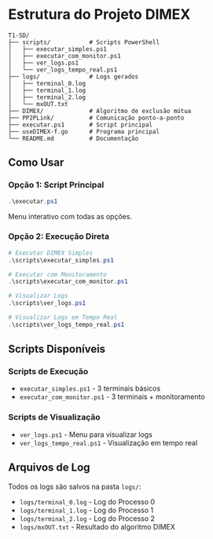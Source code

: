 # Estrutura do Projeto DIMEX

```
T1-SD/
├── scripts/           # Scripts PowerShell
│   ├── executar_simples.ps1
│   ├── executar_com_monitor.ps1
│   ├── ver_logs.ps1
│   └── ver_logs_tempo_real.ps1
├── logs/              # Logs gerados
│   ├── terminal_0.log
│   ├── terminal_1.log
│   ├── terminal_2.log
│   └── mxOUT.txt
├── DIMEX/             # Algoritmo de exclusão mútua
├── PP2PLink/          # Comunicação ponto-a-ponto
├── executar.ps1       # Script principal
├── useDIMEX-f.go      # Programa principal
└── README.md          # Documentação
```

## Como Usar

### Opção 1: Script Principal
```powershell
.\executar.ps1
```
Menu interativo com todas as opções.

### Opção 2: Execução Direta
```powershell
# Executar DIMEX Simples
.\scripts\executar_simples.ps1

# Executar com Monitoramento
.\scripts\executar_com_monitor.ps1

# Visualizar Logs
.\scripts\ver_logs.ps1

# Visualizar Logs em Tempo Real
.\scripts\ver_logs_tempo_real.ps1
```

## Scripts Disponíveis

### Scripts de Execução
- `executar_simples.ps1` - 3 terminais básicos
- `executar_com_monitor.ps1` - 3 terminais + monitoramento

### Scripts de Visualização
- `ver_logs.ps1` - Menu para visualizar logs
- `ver_logs_tempo_real.ps1` - Visualização em tempo real

## Arquivos de Log

Todos os logs são salvos na pasta `logs/`:
- `logs/terminal_0.log` - Log do Processo 0
- `logs/terminal_1.log` - Log do Processo 1
- `logs/terminal_2.log` - Log do Processo 2
- `logs/mxOUT.txt` - Resultado do algoritmo DIMEX
